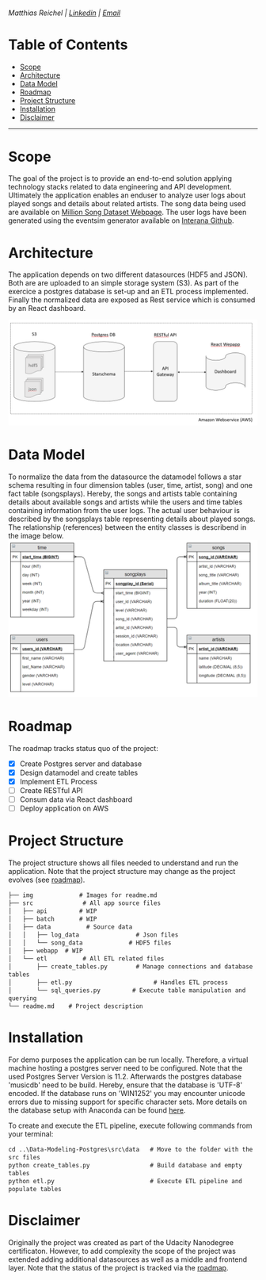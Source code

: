 ###### Matthias Reichel |	[Linkedin](https://www.linkedin.com/in/matthiasreichel/) | [Email](mailto:Matthias.K.Reichel@gmail.com)


# Table of Contents

- [Scope](#scope)
- [Architecture](#architecture)
- [Data Model](#data-model)
- [Roadmap](#roadmap)
- [Project Structure](#project-structure)
- [Installation](#installation)
- [Disclaimer](#disclaimer)

___

# Scope

The goal of the project is to provide an end-to-end solution applying technology stacks related to data engineering and API
development. Ultimately the application enables an enduser to analyze user logs about played songs and details about related artists. 
The song data being used are available on <a href="http://millionsongdataset.com/pages/getting-dataset/" target="_blank">Million Song Dataset Webpage</a>. 
The user logs have been generated using the eventsim generator available on <a href="https://github.com/Interana/eventsim" target="_blank">Interana Github</a>.

# Architecture

The application depends on two different datasources (HDF5 and JSON). Both are are uploaded to an simple storage system (S3). As part of the exercice a postgres
database is set-up and an ETL process implemented. Finally the normalized data are exposed as Rest service which is consumed by an React dashboard.

![alt Image not available](https://raw.githubusercontent.com/MatthiasReichel/Data-Modeling-Postgres/master/img/Architecture.PNG)

# Data Model

To normalize the data from the datasource the datamodel follows a star schema resulting in four dimension tables (user, time, artist, song) 
and one fact table (songsplays). Hereby, the songs and artists table containing details about available songs and artists while the 
users and time tables containing information from the user logs. The actual user behaviour is described by the songsplays table representing
details about played songs. The relationship (references) between the entity classes is describend in the image below.
![alt Image not available](https://raw.githubusercontent.com/MatthiasReichel/Data-Modeling-Postgres/master/img/Datamodel.PNG)


# Roadmap

The roadmap tracks status quo of the project:

- [x] Create Postgres server and database
- [x] Design datamodel and create tables
- [x] Implement ETL Process
- [ ] Create RESTful API
- [ ] Consum data via React dashboard
- [ ] Deploy application on AWS

# Project Structure

The project structure shows all files needed to understand and run the application. Note that
the project structure may change as the project evolves (see [roadmap](#roadmap)).

```
├── img				# Images for readme.md
├── src				 # All app source files
│	├── api			# WIP
│	├── batch		# WIP
│	├── data		  # Source data
│	│	├── log_data                # Json files
│	│	└── song_data             # HDF5 files
│	├── webapp	# WIP
│	└── etl			 # All ETL related files
│		├── create_tables.py		# Manage connections and database tables
│		├── etl.py						 # Handles ETL process
│		└── sql_queries.py		   # Execute table manipulation and querying
└── readme.md	 # Project description
```

# Installation

For demo purposes the application can be run locally. Therefore, a virtual machine hosting a postgres server
need to be configured. Note that the used Postgres Server Version is 11.2. Afterwards the postgres database 'musicdb' need to be build.
Hereby, ensure that the database is 'UTF-8' encoded. If the database runs on 'WIN1252' you may encounter unicode errors due 
to missing support for specific character sets. More details on the database setup with Anaconda can 
be found <a href="https://medium.com/@FranckPachot/postgresql-and-jupyter-notebook-e7b68cb6427d" target="_blank">here</a>.

To create and execute the ETL pipeline, execute following commands from your terminal:

```
cd ..\Data-Modeling-Postgres\src\data   # Move to the folder with the src files
python create_tables.py                 # Build database and empty tables
python etl.py                           # Execute ETL pipeline and populate tables
```

# Disclaimer

Originally the project was created as part of the Udacity Nanodegree certificaton. However, to add complexity the scope
of the project was extended adding additional datasources as well as a middle and frontend layer.
Note that the status of the project is tracked via the [roadmap](#roadmap).